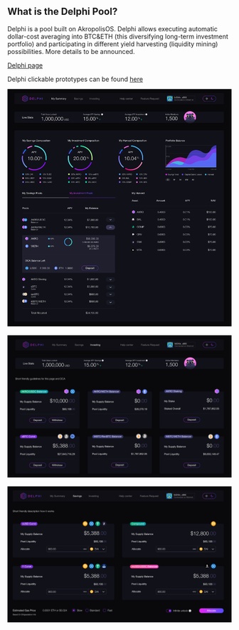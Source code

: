 ﻿## What is the Delphi Pool?

Delphi is a pool built on AkropolisOS. Delphi allows executing automatic dollar-cost averaging into BTC&ETH (this diversifying long-term investment portfolio) and participating in different yield harvesting (liquidity mining) possibilities. More details to be announced.

[Delphi page](https://akropolis.io/delphi)

Delphi clickable prototypes can be found [here](https://invis.io/CTY5COJP3WB)

<img src="/images/development/delphi/delphi1.png" alt="drawing"/>
<br/>
<br/>
<img src="/images/development/delphi/delphi2.png" alt="drawing"/>
<br/>
<br/>
<img src="/images/development/delphi/delphi3.png" alt="drawing"/>